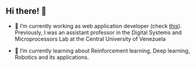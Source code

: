 ## Hi there! 👋

- 🔭 I’m currently working as web application developer (check [this](https://moonguard.dev/)). Previously, I was an assistant professor in the Digital Systems and Microprocessors Lab at the Central University of Venezuela

- 🌱 I’m currently learning about Reinforcement learning, Deep learning, Robotics and its applications.

<!--
Here are some ideas to get you started:

- 🔭 I’m currently working on ...
- 🌱 I’m currently learning ...
- 👯 I’m looking to collaborate on ...
- 🤔 I’m looking for help with ...
- 💬 Ask me about ...
- 📫 How to reach me: ...
- 😄 Pronouns: ...
- ⚡ Fun fact: ...
-->
